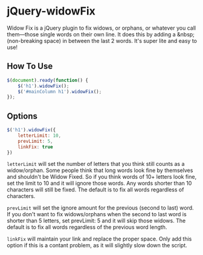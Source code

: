 # jQuery-widowFix
Widow Fix is a jQuery plugin to fix widows, or orphans, or whatever you call them—those single words on their own line. It does this by adding a &amp;nbsp; (non-breaking space) in between the last 2 words. It's super lite and easy to use!

## How To Use
```javascript
$(document).ready(function() {
    $('h1').widowFix();
    $('#mainColumn h1').widowFix();
});
```

## Options
```javascript
$('h1').widowFix({
    letterLimit: 10,
    prevLimit: 5,
    linkFix: true
})
```
`letterLimit` will set the number of letters that you think still counts as a widow/orphan. Some people think that long words look fine by themselves and shouldn't be Widow Fixed. So if you think words of 10+ letters look fine, set the limit to 10 and it will ignore those words. Any words shorter than 10 characters will still be fixed. The default is to fix all words regardless of characters.

`prevLimit` will set the ignore amount for the previous (second to last) word. If you don't want to fix widows/orphans when the second to last word is shorter than 5 letters, set prevLimit: 5 and it will skip those widows. The default is to fix all words regardless of the previous word length.

`linkFix` will maintain your link and replace the proper space. Only add this option if this is a contant problem, as it will slightly slow down the script.

